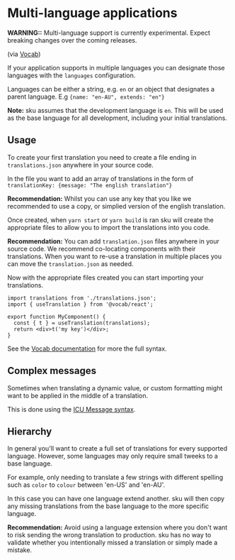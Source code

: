 # Multi-language applications

**WARNING::** Multi-language support is currently experimental. Expect breaking changes over the coming releases.

(via [Vocab](https://github.com/seek-oss/vocab))

If your application supports in multiple languages you can designate those languages with the `languages` configuration.

Languages can be either a string, e.g. `en` or an object that designates a parent language. E.g `{name: "en-AU", extends: "en"}`

**Note:** sku assumes that the development language is `en`. This will be used as the base language for all development, including your initial translations.

## Usage

To create your first translation you need to create a file ending in `translations.json` anywhere in your source code.

In the file you want to add an array of translations in the form of `translationKey: {message: "The english translation"}`

**Recommendation:** Whilst you can use any key that you like we recommended to use a copy, or simplied version of the english translation.

Once created, when `yarn start` or `yarn build` is ran sku will create the appropriate files to allow you to import the translations into you code.

**Recommendation:** You can add `translation.json` files anywhere in your source code. We recommend co-locating components with their translations. When you want to re-use a translation in multiple places you can move the `translation.json` as needed.

Now with the appropriate files created you can start importing your translations.

```tsx
import translations from './translations.json';
import { useTranslation } from '@vocab/react';

export function MyComponent() {
  const { t } = useTranslation(translations);
  return <div>t('my key')</div>;
}
```

See the [Vocab documentation](https://github.com/seek-oss/vocab) for more the full syntax.

## Complex messages

Sometimes when translating a dynamic value, or custom formatting might want to be applied in the middle of a translation.

This is done using the [ICU Message syntax](https://formatjs.io/docs/core-concepts/icu-syntax/).

## Hierarchy

In general you'll want to create a full set of translations for every supported language. However, some languages may only require small tweeks to a base language.

For example, only needing to translate a few strings with different spelling such as `color` to `colour` between 'en-US' and 'en-AU'.

In this case you can have one language extend another. sku will then copy any missing translations from the base language to the more specific language.

**Recommendation:** Avoid using a language extension where you don't want to risk sending the wrong translation to production. sku has no way to validate whether you intentionally missed a translation or simply made a mistake.
